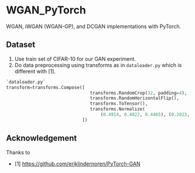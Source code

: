 # WGAN_PyTorch

WGAN, iWGAN (WGAN-GP), and DCGAN implementations with PyTorch.

## Dataset

1. Use train set of CIFAR-10 for our GAN experiment.
2. Do data preprocessing using transforms as in `dataloader.py` which is different with [1].

```python
`dataloader.py`
transform=transforms.Compose([
                                transforms.RandomCrop(32, padding=4),
                                transforms.RandomHorizontalFlip(),
                                transforms.ToTensor(),
                                transforms.Normalize(
                                    (0.4914, 0.4822, 0.4465), (0.2023, 0.1994, 0.2010)),
                             ])
```

## Acknowledgement

Thanks to

- [1] https://github.com/eriklindernoren/PyTorch-GAN
